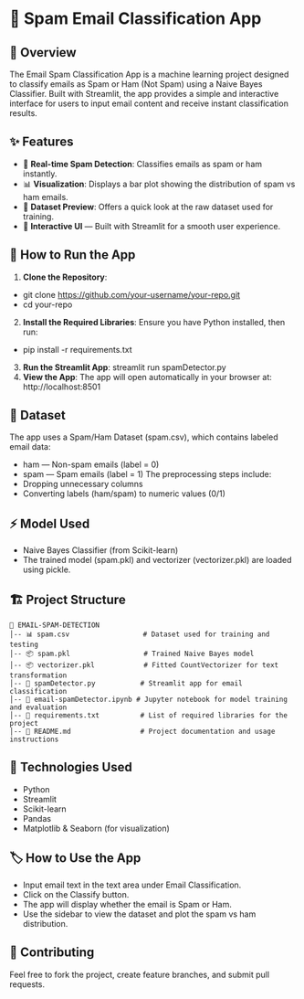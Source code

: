 # 📧 Spam Email Classification App
## 🚀 Overview
The Email Spam Classification App is a machine learning project designed to classify emails as Spam or Ham (Not Spam) using a Naive Bayes Classifier. Built with Streamlit, the app provides a simple and interactive interface for users to input email content and receive instant classification results.

## ✨ Features
- 🌟 **Real-time Spam Detection**: Classifies emails as spam or ham instantly.
- 📊 **Visualization**: Displays a bar plot showing the distribution of spam vs ham emails.
- 📄 **Dataset Preview**: Offers a quick look at the raw dataset used for training.
- 🎨 **Interactive UI** — Built with Streamlit for a smooth user experience.
  
## 🏃 How to Run the App
1. **Clone the Repository**:
- git clone https://github.com/your-username/your-repo.git
- cd your-repo
2. **Install the Required Libraries**:
Ensure you have Python installed, then run:
- pip install -r requirements.txt
3. **Run the Streamlit App**:
streamlit run spamDetector.py
4. **View the App**:
The app will open automatically in your browser at:
http://localhost:8501

## 🧪 Dataset
The app uses a Spam/Ham Dataset (spam.csv), which contains labeled email data:
- ham — Non-spam emails (label = 0)
- spam — Spam emails (label = 1)
The preprocessing steps include:
- Dropping unnecessary columns
- Converting labels (ham/spam) to numeric values (0/1)
  
## ⚡ Model Used
- Naive Bayes Classifier (from Scikit-learn)
- The trained model (spam.pkl) and vectorizer (vectorizer.pkl) are loaded using pickle.

## 🏗️ Project Structure
```
📁 EMAIL-SPAM-DETECTION
│-- 📊 spam.csv                  # Dataset used for training and testing
│-- 📦 spam.pkl                  # Trained Naive Bayes model
│-- 📦 vectorizer.pkl            # Fitted CountVectorizer for text transformation
│-- 🏃 spamDetector.py           # Streamlit app for email classification
│-- 📓 email-spamDetector.ipynb # Jupyter notebook for model training and evaluation
│-- 📜 requirements.txt          # List of required libraries for the project
│-- 📄 README.md                 # Project documentation and usage instructions
```
## 🚀 Technologies Used
- Python
- Streamlit
- Scikit-learn
- Pandas
- Matplotlib & Seaborn (for visualization)
## 🏷️ How to Use the App
- Input email text in the text area under Email Classification.
- Click on the Classify button.
- The app will display whether the email is Spam or Ham.
- Use the sidebar to view the dataset and plot the spam vs ham distribution.
 ## 🤝 Contributing
Feel free to fork the project, create feature branches, and submit pull requests.
